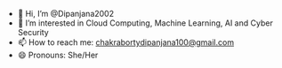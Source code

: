 - 👋 Hi, I’m @Dipanjana2002
- 👀 I’m interested in Cloud Computing, Machine Learning, AI and Cyber Security
- 📫 How to reach me: chakrabortydipanjana100@gmail.com
- 😄 Pronouns: She/Her

<!---
Dipanjana2002/Dipanjana2002 is a ✨ special ✨ repository because its `README.md` (this file) appears on your GitHub profile.
You can click the Preview link to take a look at your changes.
--->
